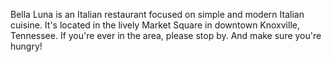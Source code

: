 Bella Luna is an Italian restaurant focused on simple and modern Italian cuisine. It's located in the lively Market Square in downtown Knoxville, Tennessee. If you're ever in the area, please stop by. And make sure you're hungry!